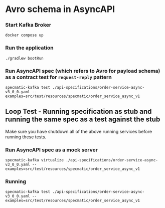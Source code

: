 # Avro schema in AsyncAPI

### Start Kafka Broker
```shell
docker compose up
```

### Run the application
```shell
./gradlew bootRun 
```

### Run AsyncAPI spec (which refers to Avro for payload schema) as a contract test for `request-reply` pattern
```shell
specmatic-kafka test ./api-specifications/order-service-async-v3_0_0.yaml --examples=src/test/resources/specmatic/order_service_async_v1
```

## Loop Test - Running specification as stub and running the same spec as a test against the stub

Make sure you have shutdown all of the above running services before running these tests.

### Run AsyncAPI spec as a mock server
```shell
specmatic-kafka virtualize ./api-specifications/order-service-async-v3_0_0.yaml --examples=src/test/resources/specmatic/order_service_async_v1
```

### Running
```shell
specmatic-kafka test ./api-specifications/order-service-async-v3_0_0.yaml --examples=src/test/resources/specmatic/order_service_async_v1
```